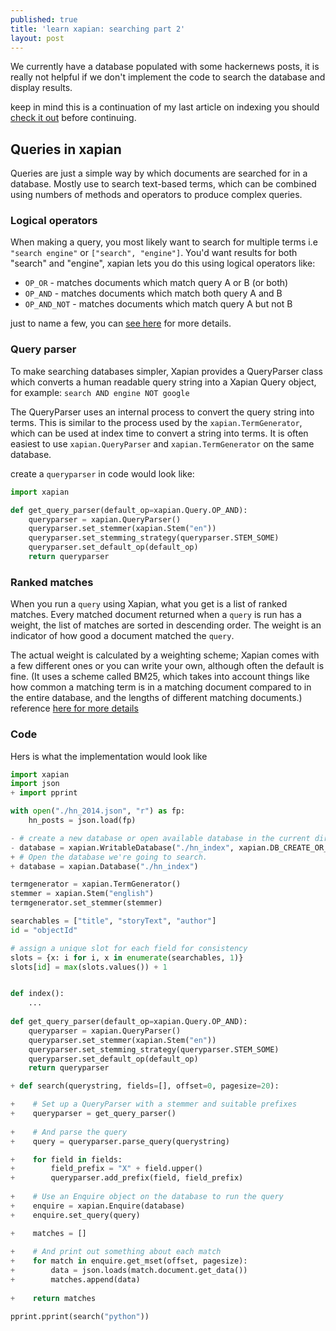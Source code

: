 ```yaml
---
published: true
title: 'learn xapian: searching part 2'
layout: post
---
```

We currently have a database populated with some hackernews posts, it is really not helpful if we don't implement the code to search the database and display results.

keep in mind this is a continuation of my last article on indexing you should [check it out](https://keosariel.github.io/2022/07/04/learn-xapian-basic-indexing-part-1/) before continuing.

## Queries in xapian

Queries are just a simple way by which documents are searched for in a database. Mostly use to search text-based terms, which can be combined using numbers of methods and operators to produce complex queries.

### Logical operators

When making a query, you most likely want to search for multiple terms i.e `"search engine"` or `["search", "engine"]`. You'd want results for both "search" and "engine", xapian lets you do this using logical operators like:

- `OP_OR` - matches documents which match query A or B (or both)
- `OP_AND` - matches documents which match both query A and B
- `OP_AND_NOT` - matches documents which match query A but not B

just to name a few, you can [see here](https://getting-started-with-xapian.readthedocs.io/en/latest/concepts/search/queries.html) for more details.


### Query parser

To make searching databases simpler, Xapian provides a QueryParser class which converts a human readable query string into a Xapian Query object, for example: `search AND engine NOT google`

The QueryParser uses an internal process to convert the query string into terms. This is similar to the process used by the `xapian.TermGenerator`, which can be used at index time to convert a string into terms. It is often easiest to use `xapian.QueryParser` and `xapian.TermGenerator` on the same database.

create a `queryparser` in code would look like:

```python
import xapian

def get_query_parser(default_op=xapian.Query.OP_AND):
    queryparser = xapian.QueryParser()
    queryparser.set_stemmer(xapian.Stem("en"))
    queryparser.set_stemming_strategy(queryparser.STEM_SOME)
    queryparser.set_default_op(default_op)
    return queryparser
```

### Ranked matches

When you run a `query` using Xapian, what you get is a list of ranked matches. Every matched document returned when a `query` is run has a weight, the list of matches are sorted in descending order. The weight is an indicator of how good a document matched the `query`.

The actual weight is calculated by a weighting scheme; Xapian comes with a few different ones or you can write your own, although often the default is fine. (It uses a scheme called BM25, which takes into account things like how common a matching term is in a matching document compared to in the entire database, and the lengths of different matching documents.) reference [here for more details](https://getting-started-with-xapian.readthedocs.io/en/latest/concepts/search/ranked_matches.html)

### Code

Hers is what the implementation would look like

```python
import xapian
import json
+ import pprint

with open("./hn_2014.json", "r") as fp:
    hn_posts = json.load(fp)

- # create a new database or open available database in the current directory
- database = xapian.WritableDatabase("./hn_index", xapian.DB_CREATE_OR_OPEN)
+ # Open the database we're going to search.
+ database = xapian.Database("./hn_index")

termgenerator = xapian.TermGenerator()
stemmer = xapian.Stem("english")
termgenerator.set_stemmer(stemmer)

searchables = ["title", "storyText", "author"]
id = "objectId"

# assign a unique slot for each field for consistency
slots = {x: i for i, x in enumerate(searchables, 1)}
slots[id] = max(slots.values()) + 1


def index():
    ...
    
def get_query_parser(default_op=xapian.Query.OP_AND):
    queryparser = xapian.QueryParser()
    queryparser.set_stemmer(xapian.Stem("en"))
    queryparser.set_stemming_strategy(queryparser.STEM_SOME)
    queryparser.set_default_op(default_op)
    return queryparser

+ def search(querystring, fields=[], offset=0, pagesize=20):

+    # Set up a QueryParser with a stemmer and suitable prefixes
+ 	 queryparser = get_query_parser()
    
+    # And parse the query
+    query = queryparser.parse_query(querystring)

+    for field in fields:
+        field_prefix = "X" + field.upper()
+        queryparser.add_prefix(field, field_prefix)
    
+    # Use an Enquire object on the database to run the query
+    enquire = xapian.Enquire(database)
+    enquire.set_query(query)

+    matches = []
	
+    # And print out something about each match
+    for match in enquire.get_mset(offset, pagesize):
+        data = json.loads(match.document.get_data())
+        matches.append(data)
    
+    return matches

pprint.pprint(search("python"))
```
